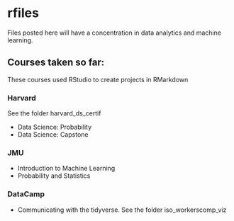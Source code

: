 # rfiles
Files posted here will have a concentration in data analytics and machine learning. 

## Courses taken so far:
These courses used RStudio to create projects in RMarkdown

### Harvard 
See the folder harvard_ds_certif

- Data Science: Probability 
- Data Science: Capstone 

### JMU
- Introduction to Machine Learning 
- Probability and Statistics 

### DataCamp
- Communicating with the tidyverse. See the folder iso_workerscomp_viz

